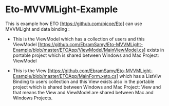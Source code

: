 # Eto-MVVMLight-Example


This is example how ETO [https://github.com/picoe/Eto] can use MVVMLight and data binding :

- This is the ViewModel which has a collection of users and this ViewModel [https://github.com/EbramSamy/Eto-MVVMLight-Example/blob/master/ETOApp/ViewModel/MainViewModel.cs]
exists in portable project which is shared between Windows and Mac Project: ViewModel

- This is the View [https://github.com/EbramSamy/Eto-MVVMLight-Example/blob/master/ETOApp/MainForm.xeto.cs] which has a ListViw Binding to users collection and this View exists also in the portable project which is shared between Windows and Mac Project: View
and that means the View and ViewModel are shared between Mac and Windows Projects.

